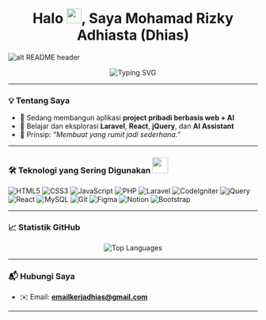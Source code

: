 <h1 align="center">Halo <img src="https://media.giphy.com/media/hvRJCLFzcasrR4ia7z/giphy.gif" width="30">, Saya Mohamad Rizky Adhiasta (Dhias)</h1>
<!-- <h3 align="center">Tech enthusiast | Business Development | Website Developer</h3> -->

<p><img src="https://picsum.photos/id/103/" alt="alt README header" class="cursor-hover"></p>

<p align="center">
<!--   <img src="https://readme-typing-svg.demolab.com?font=Fira+Code&duration=2500&pause=1000&center=true&vCenter=true&width=435&lines=Selamat+Datang+di+GitHub+Saya!;Saya+suka+membangun+solusi+berbasis+web;Ootomatisasi+%2B+AI+untuk+hidup+lebih+mudah" alt="Typing SVG" /> -->
  <img src="https://readme-typing-svg.demolab.com?font=Fira+Code&duration=2500&pause=1000&center=true&vCenter=true&width=435&lines=Selamat+Datang" alt="Typing SVG" />
</p>

---

### 💡 Tentang Saya
- 🔭 Sedang membangun aplikasi **project pribadi berbasis web + AI**
- 🌱 Belajar dan eksplorasi **Laravel**, **React**, **jQuery**, dan **AI Assistant**
- 🧠 Prinsip: *“Membuat yang rumit jadi sederhana.”*
<!-- 🎯 Tujuan: Solusi digital yang **aman, mudah, halal, dan tidak merugikan siapa pun** -->

---

### 🛠️ Teknologi yang Sering Digunakan <img src="https://media2.giphy.com/media/QssGEmpkyEOhBCb7e1/giphy.gif?cid=ecf05e47a0n3gi1bfqntqmob8g9aid1oyj2wr3ds3mg700bl&amp;rid=giphy.gif" width="32px">
![HTML5](https://img.shields.io/badge/HTML5-E34F26?style=flat&logo=html5&logoColor=white)
![CSS3](https://img.shields.io/badge/CSS3-1572B6?style=flat&logo=css3&logoColor=white)
![JavaScript](https://img.shields.io/badge/JavaScript-F7DF1E?style=flat&logo=javascript&logoColor=black)
![PHP](https://img.shields.io/badge/PHP-777BB4?style=flat&logo=php&logoColor=white)
![Laravel](https://img.shields.io/badge/Laravel-FF2D20?style=flat&logo=laravel&logoColor=white)
![CodeIgniter](https://img.shields.io/badge/CodeIgniter-EF4223?style=flat&logo=codeigniter&logoColor=white)
![jQuery](https://img.shields.io/badge/jQuery-0769AD?style=flat&logo=jquery&logoColor=white)
![React](https://img.shields.io/badge/React-61DAFB?style=flat&logo=react&logoColor=black)
![MySQL](https://img.shields.io/badge/MySQL-4479A1?style=flat&logo=mysql&logoColor=white)
![Git](https://img.shields.io/badge/Git-F05032?style=flat&logo=git&logoColor=white)
![Figma](https://img.shields.io/badge/Figma-F24E1E?style=flat&logo=figma&logoColor=white)
![Notion](https://img.shields.io/badge/Notion-000000?style=flat&logo=notion&logoColor=white)
![Bootstrap](https://img.shields.io/badge/Bootstrap-7952B3?style=flat&logo=bootstrap&logoColor=white)

---

### 📈 Statistik GitHub
<!-- <p align="center">
  <img src="https://github-readme-stats.vercel.app/api?username=DhiasAchy&show_icons=true&theme=tokyonight" alt="GitHub Stats" />
</p>
<p align="center">
  <img src="https://github-readme-streak-stats.herokuapp.com?user=DhiasAchy&theme=tokyonight" alt="GitHub Streak" />
</p> -->
<p align="center">
  <img src="https://github-readme-stats.vercel.app/api/top-langs/?username=DhiasAchy&layout=compact&theme=tokyonight" alt="Top Languages" />
</p>

---

### 📬 Hubungi Saya
- ✉️ Email: **emailkerjadhias@gmail.com**
<!-- - 💼 LinkedIn: *(-)*
- 🧠 Portfolio: *(-)* -->

---

<!-- ---

> *“Bermimpi besar boleh, tapi membangun nyata lebih berdampak.”* 🚀  
> *— Dhias*

--- -->
